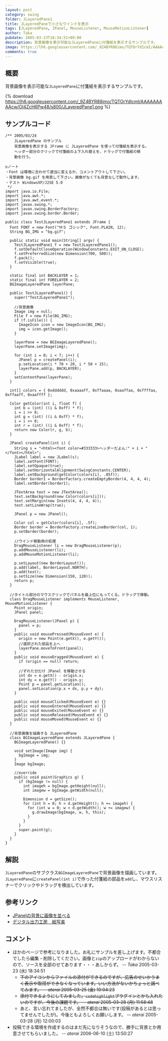 ```yaml
---
layout: post
category: swing
folder: JLayeredPane1
title: JLayeredPaneで小さなウインドを表示
tags: [JLayeredPane, JPanel, MouseListener, MouseMotionListener]
author: Taka
pubdate: 2005-03-23T18:34:51+09:00
description: 背景画像を表示可能なJLayeredPaneに付箋紙を表示するサンプルです。
image: https://lh6.googleusercontent.com/_9Z4BYR88imo/TQTOrYdIcmI/AAAAAAAAAcw/Ol4ZcH6Pw48/s800/JLayeredPane1.png
comments: true
---
```

## 概要
背景画像を表示可能な`JLayeredPane`に付箋紙を表示するサンプルです。

{% download https://lh6.googleusercontent.com/_9Z4BYR88imo/TQTOrYdIcmI/AAAAAAAAAcw/Ol4ZcH6Pw48/s800/JLayeredPane1.png %}

## サンプルコード
<pre class="prettyprint"><code>/** 2005/03/24
    JLayeredPane のサンプル
    背景画像を表示する JFrame に JLayeredPane を使って付箋紙を表示する。
    ヘッダー部分のクリックで付箋紙の上下入れ替えを、ドラッグで付箋紙の移
    動を行う。

◎ノート
・Font は環境に合わせて適当に変えるか、コメントアウトして下さい。
・背景画像 bg.gif を用意して下さい。画像がなくても背景なしで動作します。
・テスト WindowsXP/J2SE 5.0
 */
import java.io.File;
import java.awt.*;
import java.awt.event.*;
import javax.swing.*;
import javax.swing.BorderFactory;
import javax.swing.border.Border;

public class TestJLayeredPane1 extends JFrame {
  Font FONT = new Font("ＭＳ ゴシック", Font.PLAIN, 12);
  String BG_IMG = "bg.gif";

  public static void main(String[] argv) {
    TestJLayeredPane1 f = new TestJLayeredPane1();
    f.setDefaultCloseOperation(WindowConstants.EXIT_ON_CLOSE);
    f.setPreferredSize(new Dimension(700, 500));
    f.pack();
    f.setVisible(true);
  }

  static final int BACKLAYER = 1;
  static final int FORELAYER = 2;
  BGImageLayeredPane layerPane;

  public TestJLayeredPane1() {
    super("TestJLayeredPane1");

    //背景画像
    Image img = null;
    File f = new File(BG_IMG);
    if (f.isFile()) {
      ImageIcon icon = new ImageIcon(BG_IMG);
      img = icon.getImage();
    }

    layerPane = new BGImageLayeredPane();
    layerPane.setImage(img);

    for (int i = 0; i &lt; 7; i++) {
      JPanel p = createPanel(i);
      p.setLocation(i * 70 + 20, i * 50 + 15);
      layerPane.add(p, BACKLAYER);
    }
    setContentPane(layerPane);
  }

  int[] colors = { 0xdddddd, 0xaaaaff, 0xffaaaa, 0xaaffaa, 0xffffaa, 0xffaaff, 0xaaffff };

  Color getColor(int i, float f) {
    int b = (int) ((i &amp; 0xff) * f);
    i = i &gt;&gt; 8;
    int g = (int) ((i &amp; 0xff) * f);
    i = i &gt;&gt; 8;
    int r = (int) ((i &amp; 0xff) * f);
    return new Color(r, g, b);
  }

  JPanel createPanel(int i) {
    String s = "&lt;html&gt;&lt;font color=#333333&gt;ヘッダーだよん:" + i + "&lt;/font&gt;&lt;/html&gt;";
    JLabel label = new JLabel(s);
    label.setFont(FONT);
    label.setOpaque(true);
    label.setHorizontalAlignment(SwingConstants.CENTER);
    label.setBackground(getColor(colors[i], .85f));
    Border border1 = BorderFactory.createEmptyBorder(4, 4, 4, 4);
    label.setBorder(border1);

    JTextArea text = new JTextArea();
    text.setBackground(new Color(colors[i]));
    text.setMargin(new Insets(4, 4, 4, 4));
    text.setLineWrap(true);

    JPanel p = new JPanel();

    Color col = getColor(colors[i], .5f);
    Border border = BorderFactory.createLineBorder(col, 1);
    p.setBorder(border);

    //ウインド移動用の処理
    DragMouseListener li = new DragMouseListener(p);
    p.addMouseListener(li);
    p.addMouseMotionListener(li);

    p.setLayout(new BorderLayout());
    p.add(label, BorderLayout.NORTH);
    p.add(text);
    p.setSize(new Dimension(150, 120));
    return p;
  }

  //タイトル部分のマウスクリックでパネルを最上位にもってくる。ドラッグで移動。
  class DragMouseListener implements MouseListener, MouseMotionListener {
    Point origin;
    JPanel panel;

    DragMouseListener(JPanel p) {
      panel = p;
    }
    public void mousePressed(MouseEvent e) {
      origin = new Point(e.getX(), e.getY());
      //選択された部品を上へ
      layerPane.moveToFront(panel);
    }
    public void mouseDragged(MouseEvent e) {
      if (origin == null) return;

      //ずれた分だけ JPanel を移動させる
      int dx = e.getX() - origin.x;
      int dy = e.getY() - origin.y;
      Point p = panel.getLocation();
      panel.setLocation(p.x + dx, p.y + dy);
    }

    public void mouseClicked(MouseEvent e) {}
    public void mouseEntered(MouseEvent e) {}
    public void mouseExited(MouseEvent e) {}
    public void mouseReleased(MouseEvent e) {}
    public void mouseMoved(MouseEvent e) {}
  }

  //背景画像を描画する JLayeredPane
  class BGImageLayeredPane extends JLayeredPane {
    BGImageLayeredPane() {}

    void setImage(Image img) {
      bgImage = img;
    }
    Image bgImage;

    //override
    public void paint(Graphics g) {
      if (bgImage != null) {
        int imageh = bgImage.getHeight(null);
        int imagew = bgImage.getWidth(null);

        Dimension d = getSize();
        for (int h = 0; h &lt; d.getHeight(); h += imageh) {
          for (int w = 0; w &lt; d.getWidth(); w += imagew) {
            g.drawImage(bgImage, w, h, this);
          }
        }
      }
      super.paint(g);
    }
  }
}
</code></pre>

## 解説
`JLayeredPane`のサブクラス`BGImageLayeredPane`で背景画像を描画しています。
`JLayeredPane`に`createPanel(int i)`で作った付箋紙の部品を`add`し、マウスリスナーでクリックやドラッグを検出しています。

## 参考リンク
- [JPanelの背景に画像を並べる](http://ateraimemo.com/Swing/BackgroundImage.html)
- [デジタル出力工房　絵写楽](http://www.bekkoame.ne.jp/~bootan/free2.html)

<!-- dummy comment line for breaking list -->

## コメント
- ほかのページで参考になりました。お礼にサンプルを差し上げます。不都合でしたら編集・削除してください。画像と`zip`のアップロードがわからないので、ソースを全部のせてあります・・・あしからず。 -- *Taka* 2005-03-23 (水) 18:34:51
    - ~~下のアイコンからファイルの添付ができるのですが、広告のせいかうまく表示や取得ができなくなっています。いい方法がないかちょっと調べてみます。 -- *aterai* 2005-03-25 (金) 10:04:23~~
    - ~~添付できるようにしてみました。`codehighlight`プラグインとかも入れたいのですが、今後の課題です。 -- *aterai* 2005-03-28 (月) 11:58:48~~
    - あと、言い忘れてましたが、全然不都合は無いです(投稿があるとは思ってませんでしたが)。今後ともよろしくお願いします。 -- *aterai* 2005-03-28 (月) 12:00:03
- 投稿できる環境を作成するのはまだ先になりそうなので、勝手に背景とか用意させてもらいました。 -- *aterai* 2006-06-10 (土) 13:50:27

<!-- dummy comment line for breaking list -->
